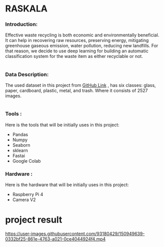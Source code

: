 # RASKALA



### Introduction:

Effective waste recycling is both economic and environmentally beneficial. It can help in recovering raw resources, preserving energy, mitigating greenhouse gaseous emission, water pollution, reducing new landfills. For that reason, we decide to use deep learning for building an automatic classification system for the waste item as either recyclable or not.

# 

### Data Description:

The used dataset in this project from <a href="https://github.com/MostefaBen/Trash-classification">GitHub Link</a> , has six classes: glass, paper, cardboard, plastic, metal, and trash. Where it consists of 2527 images.

# 

### Tools :
Here is the tools that will be initially uses in this project:
- Pandas
- Numpy
- Seaborn
- sklearn
- Fastai
- Google Colab


### Hardware :
Here is the hardware that will be initially uses in this project:
- Raspberry Pi 4
- Camera V2

# 

# project result


https://user-images.githubusercontent.com/93180429/150949639-0332bf25-861e-4763-a021-0ce4044924f4.mp4




 
